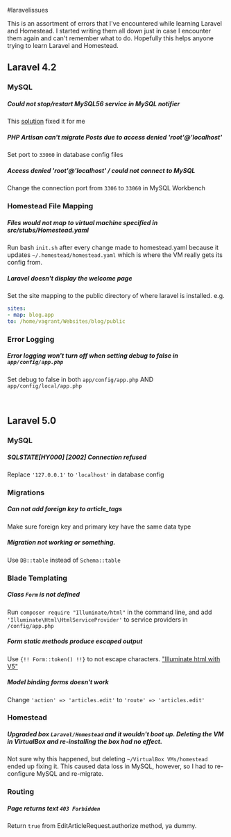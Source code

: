 
#laravelissues 

This is an assortment of errors that I've encountered while learning Laravel and Homestead. I started writing them all down just in case I encounter them again and can't remember what to do. Hopefully this helps anyone trying to learn Laravel and Homestead. 


## Laravel 4.2



### MySQL

##### Could not stop/restart MySQL56 service in MySQL notifier 
This [solution](http://forums.mysql.com/read.php?169,622722,622877#msg-622877) fixed it for me 

##### PHP Artisan can't migrate Posts due to access denied 'root'@'localhost'
Set port to `33060` in database config files 

##### Access denied 'root'@'localhost' / could not connect to MySQL
Change the connection port from `3306` to `33060` in MySQL Workbench





### Homestead File Mapping

##### Files would not map to virtual machine specified in src/stubs/Homestead.yaml
Run bash `init.sh` after every change made to homestead.yaml because it updates `~/.homestead/homestead.yaml` which is where the VM really gets its config from. 

##### Laravel doesn't display the welcome page 
Set the site mapping to the public directory of where laravel is installed. e.g.

```yaml
sites:
- map: blog.app
to: /home/vagrant/Websites/blog/public
```





### Error Logging

##### Error logging won't turn off when setting debug to false in `app/config/app.php`
Set debug to false in both `app/config/app.php` AND `app/config/local/app.php`




<br>


## Laravel 5.0

### MySQL

##### SQLSTATE[HY000] [2002] Connection refused
Replace `'127.0.0.1'` to `'localhost'` in database config



### Migrations

##### Can not add foreign key to article_tags
Make sure foreign key and primary key have the same data type 

##### Migration not working or something. 
Use `DB::table` instead of `Schema::table`




### Blade Templating

##### Class `Form` is not defined
Run `composer require "Illuminate/html"` in the command line, and add `'Illuminate\Html\HtmlServiceProvider'` to service providers in `/config/app.php`

##### Form static methods produce escaped output
Use `{!! Form::token() !!}` to not escape characters. <a href="http://laravel.io/forum/01-09-2015-illuminate-html-with-v5">"Illuminate html with V5"</a>

##### Model binding forms doesn't work
Change `'action' => 'articles.edit'` to `'route' => 'articles.edit'`



### Homestead

##### Upgraded box `Laravel/Homestead` and it wouldn't boot up. Deleting the VM in VirtualBox and re-installing the box had no effect. 
Not sure why this happened, but deleting `~/VirtualBox VMs/homestead` ended up fixing it. This caused data loss in MySQL, however, so I had to re-configure MySQL and re-migrate.  



### Routing

##### Page returns text `403 Forbidden`
Return `true` from EditArticleRequest.authorize method, ya dummy.



